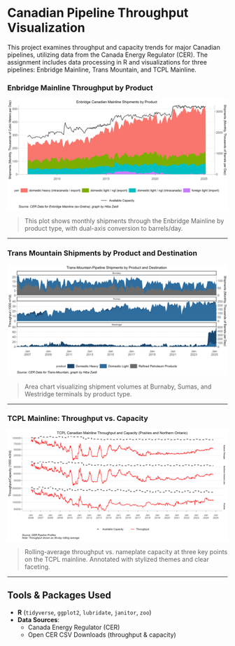 # Canadian Pipeline Throughput Visualization

This project examines throughput and capacity trends for major Canadian pipelines, utilizing data from the Canada Energy Regulator (CER). The assignment includes data processing in R and visualizations for three pipelines: Enbridge Mainline, Trans Mountain, and TCPL Mainline.

### Enbridge Mainline Throughput by Product

![Enbridge Mainline Plot](Images/enbridge_plot.png)

> This plot shows monthly shipments through the Enbridge Mainline by product type, with dual-axis conversion to barrels/day.

---

### Trans Mountain Shipments by Product and Destination

![Trans Mountain Plot](Images/transmountain_plot.png)

> Area chart visualizing shipment volumes at Burnaby, Sumas, and Westridge terminals by product type.

---

### TCPL Mainline: Throughput vs. Capacity

![TCPL Plot](Images/tcpl_plot.png)

> Rolling-average throughput vs. nameplate capacity at three key points on the TCPL mainline. Annotated with stylized themes and clear faceting.

---

## Tools & Packages Used

- **R** (`tidyverse`, `ggplot2`, `lubridate`, `janitor`, `zoo`)
- **Data Sources**:
  - Canada Energy Regulator (CER)
  - Open CER CSV Downloads (throughput & capacity)


